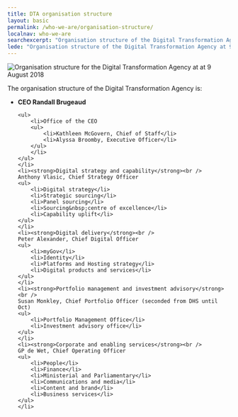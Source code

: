 ```yaml
---
title: DTA organisation structure
layout: basic
permalink: /who-we-are/organisation-structure/
localnav: who-we-are
searchexcerpt: "Organisation structure of the Digital Transformation Agency at 9 August 2018."
lede: "Organisation structure of the Digital Transformation Agency at 9 August 2018."
---
```


<p><img alt="Organisation structure for the Digital Transformation Agency at at 9 August 2018" data-entity-type="" data-entity-uuid="" src="https://dta-www-drupal-20180130215411153400000001.s3.ap-southeast-2.amazonaws.com/s3fs-public/images/Our%20people/DTA_Orgchart_2018-Augustv8.png" /></p>

<p>The organisation structure of the Digital Transformation Agency is:</p>

<ul>
	<li><strong>CEO Randall Brugeaud</strong>

	<ul>
		<li>Office of the CEO
		<ul>
			<li>Kathleen McGovern, Chief of Staff</li>
			<li>Alyssa Broomby, Executive Officer</li>
		</ul>
		</li>
	</ul>
	</li>
	<li><strong>Digital strategy and capability</strong><br />
	Anthony Vlasic, Chief Strategy Officer
	<ul>
		<li>Digital strategy</li>
		<li>Strategic sourcing</li>
		<li>Panel sourcing</li>
		<li>Sourcing&nbsp;centre of excellence</li>
		<li>Capability uplift</li>
	</ul>
	</li>
	<li><strong>Digital delivery</strong><br />
	Peter Alexander, Chief Digital Officer
	<ul>
		<li>myGov</li>
		<li>Identity</li>
		<li>Platforms and Hosting strategy</li>
		<li>Digital products and services</li>
	</ul>
	</li>
	<li><strong>Portfolio management and investment advisory</strong><br />
	Susan Monkley, Chief Portfolio Officer (seconded from DHS until Oct)
	<ul>
		<li>Portfolio Management Office</li>
		<li>Investment advisory office</li>
	</ul>
	</li>
	<li><strong>Corporate and enabling services</strong><br />
	GP de Wet, Chief Operating Officer
	<ul>
		<li>People</li>
		<li>Finance</li>
		<li>Ministerial and Parliamentary</li>
		<li>Communications and media</li>
		<li>Content and brand</li>
		<li>Business services</li>
	</ul>
	</li>
</ul>
